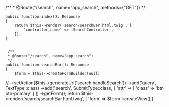  /**
     * @Route("/search", name="app_search", methods={"GET"})
     */

    public function index(): Response
    {
        return $this->render('search/searchBar.html.twig', [
            'controller_name' => 'SearchController',
        ]);
    }
    
    
     /**
     * @Route("/search", name="app_search")
     */
    public function searchBar(): Response
    {
        $form = $this->createFormBuilder(null)
//            ->setAction($this->generateUrl('search.handleSearch'))
            ->add('query', TextType::class)
            ->add('search', SubmitType::class, [
                'attr' => [
                    'class' => 'btn btn-primary'
                ]
            ])
            ->getForm();
        return $this->render('search/searchBar.html.twig', [
            'form' => $form->createView()
        ]
